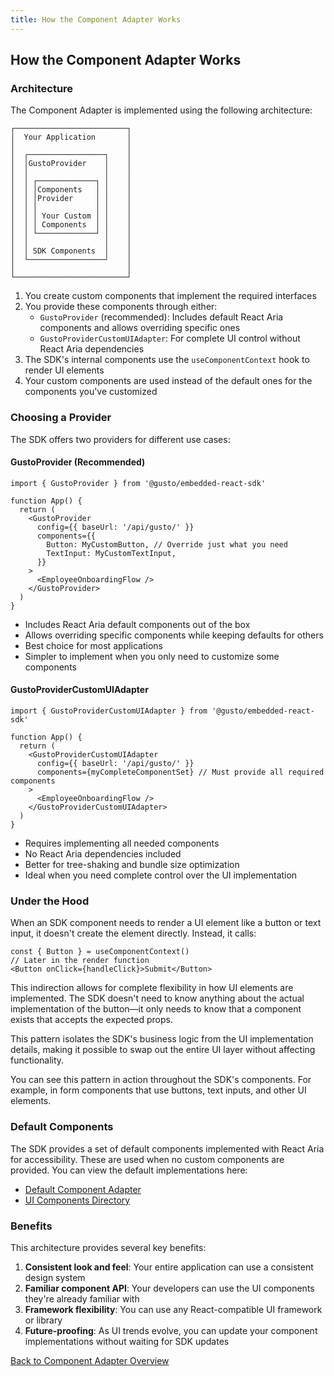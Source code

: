 ```yaml
---
title: How the Component Adapter Works
---
```


## How the Component Adapter Works

### Architecture

The Component Adapter is implemented using the following architecture:

```
┌─────────────────────────┐
│  Your Application       │
│                         │
│  ┌─────────────────┐    │
│  │GustoProvider    │    │
│  │                 │    │
│  │ ┌─────────────┐ │    │
│  │ │Components   │ │    │
│  │ │Provider     │ │    │
│  │ │             │ │    │
│  │ │ Your Custom │ │    │
│  │ │ Components  │ │    │
│  │ └─────────────┘ │    │
│  │                 │    │
│  │ SDK Components  │    │
│  └─────────────────┘    │
│                         │
└─────────────────────────┘
```

1. You create custom components that implement the required interfaces
2. You provide these components through either:
   - `GustoProvider` (recommended): Includes default React Aria components and allows overriding specific ones
   - `GustoProviderCustomUIAdapter`: For complete UI control without React Aria dependencies
3. The SDK's internal components use the `useComponentContext` hook to render UI elements
4. Your custom components are used instead of the default ones for the components you've customized

### Choosing a Provider

The SDK offers two providers for different use cases:

#### GustoProvider (Recommended)

```tsx
import { GustoProvider } from '@gusto/embedded-react-sdk'

function App() {
  return (
    <GustoProvider
      config={{ baseUrl: '/api/gusto/' }}
      components={{
        Button: MyCustomButton, // Override just what you need
        TextInput: MyCustomTextInput,
      }}
    >
      <EmployeeOnboardingFlow />
    </GustoProvider>
  )
}
```

- Includes React Aria default components out of the box
- Allows overriding specific components while keeping defaults for others
- Best choice for most applications
- Simpler to implement when you only need to customize some components

#### GustoProviderCustomUIAdapter

```tsx
import { GustoProviderCustomUIAdapter } from '@gusto/embedded-react-sdk'

function App() {
  return (
    <GustoProviderCustomUIAdapter
      config={{ baseUrl: '/api/gusto/' }}
      components={myCompleteComponentSet} // Must provide all required components
    >
      <EmployeeOnboardingFlow />
    </GustoProviderCustomUIAdapter>
  )
}
```

- Requires implementing all needed components
- No React Aria dependencies included
- Better for tree-shaking and bundle size optimization
- Ideal when you need complete control over the UI implementation

### Under the Hood

When an SDK component needs to render a UI element like a button or text input, it doesn't create the element directly. Instead, it calls:

```tsx
const { Button } = useComponentContext()
// Later in the render function
<Button onClick={handleClick}>Submit</Button>
```

This indirection allows for complete flexibility in how UI elements are implemented. The SDK doesn't need to know anything about the actual implementation of the button—it only needs to know that a component exists that accepts the expected props.

This pattern isolates the SDK's business logic from the UI implementation details, making it possible to swap out the entire UI layer without affecting functionality.

You can see this pattern in action throughout the SDK's components. For example, in form components that use buttons, text inputs, and other UI elements.

### Default Components

The SDK provides a set of default components implemented with React Aria for accessibility. These are used when no custom components are provided. You can view the default implementations here:

- [Default Component Adapter](https://github.com/Gusto/embedded-react-sdk/blob/main/src/contexts/ComponentAdapter/adapters/defaultComponentAdapter.tsx)
- [UI Components Directory](https://github.com/Gusto/embedded-react-sdk/tree/main/src/components/Common/UI)

### Benefits

This architecture provides several key benefits:

1. **Consistent look and feel**: Your entire application can use a consistent design system
2. **Familiar component API**: Your developers can use the UI components they're already familiar with
3. **Framework flexibility**: You can use any React-compatible UI framework or library
4. **Future-proofing**: As UI trends evolve, you can update your component implementations without waiting for SDK updates

[Back to Component Adapter Overview](./component-adapter)
